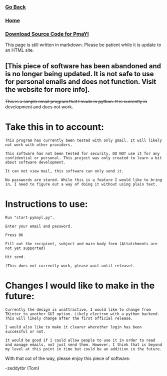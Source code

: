### [Go Back](https://zeddytbr.github.io/pmayl/#docs "Go Back")

### [Home](https://zeddytbr.github.io/pmayl "Home")

### [Download Source Code for PmaYl](https://github.com/zeddytbr/pmayl "Download Source Code")

This page is still written in markdown. Please be patient while it is update to an HTML site.

## [This piece of software has been abandoned and is no longer being updated. It is not safe to use for personal emails and does not function. Visit the website for more info].

~~This is a simple email program that I made in python. It is currently in development and does not work.~~
# Take this in to account:

    This program has currently been tested with only gmail. It will likely not work with other providers. 
    
    This software has not been tested for security, DO NOT use it for any confidential or personal. This project was only created to learn a bit about software development.
    
    It can not view mail, this software can only send it.
    
    No passwords are stored. While this is a feature I would like to bring in, I need to figure out a way of doing it without using plain text.

# Instructions to use:

    Run "start-pymayl.py".
    
    Enter your email and password.
    
    Press OK
    
    Fill out the recipient, subject and main body form (Attatchments are not yet supported)
    
    Hit send.
    
    (This does not currently work, please wait until release).

# Changes I would like to make in the future:
    
    Currently the design is unattractive, I would like to change from TKinter to another GUI option. Likely electron with a python backend. This will likely change after the first official release.
    
    I would also like to make it clearer wherether login has been successful or not.
    
    It would be good if I could allow people to use it in order to read and manage emails, not just send them. However, I think that is beyond my level at this point in time but could be an addition in the future.

With that out of the way, please enjoy this piece of software.

-zeddytbr (Tom)
